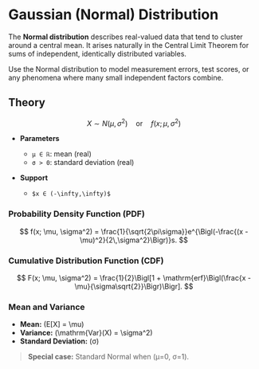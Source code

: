 # Gaussian (Normal) Distribution

The **Normal distribution** describes real-valued data that tend to cluster around a central mean. It arises naturally in the Central Limit Theorem for sums of independent, identically distributed variables.

Use the Normal distribution to model measurement errors, test scores, or any phenomena where many small independent factors combine.

## Theory

$$X \sim N(\mu, \sigma^2)\quad\text{or}\quad f(x; \mu, \sigma^2)$$

- **Parameters**

  - `μ ∈ ℝ`: mean (real)
  - `σ > 0`: standard deviation (real)

- **Support**
  - `$x ∈ (-\infty,\infty)$`

### Probability Density Function (PDF)

$$
 f(x; \mu, \sigma^2) =
 \frac{1}{\sqrt{2\pi\sigma}}e^{\Bigl(-\frac{(x - \mu)^2}{2\,\sigma^2}\Bigr)}s.
$$

### Cumulative Distribution Function (CDF)

$$
 F(x; \mu, \sigma^2) = \frac{1}{2}\Bigl[1 + \mathrm{erf}\Bigl(\frac{x - \mu}{\sigma\sqrt{2}}\Bigr)\Bigr].
$$

### Mean and Variance

- **Mean:** \(E[X] = \mu\)
- **Variance:** \(\mathrm{Var}(X) = \sigma^2\)
- **Standard Deviation:** \(σ\)

> **Special case:** Standard Normal when \(μ=0, σ=1\).
